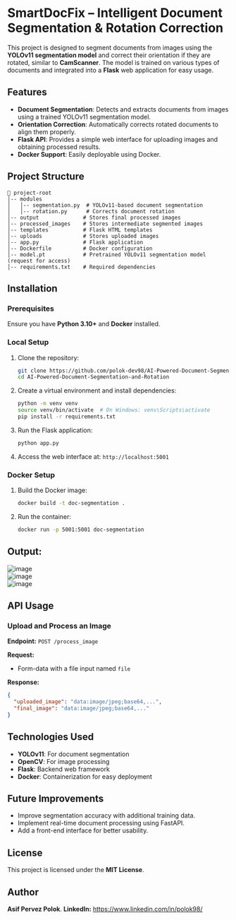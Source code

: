 # SmartDocFix – Intelligent Document Segmentation & Rotation Correction

This project is designed to segment documents from images using the **YOLOv11 segmentation model** and correct their orientation if they are rotated, similar to **CamScanner**. The model is trained on various types of documents and integrated into a **Flask** web application for easy usage.

## Features
- **Document Segmentation**: Detects and extracts documents from images using a trained YOLOv11 segmentation model.
- **Orientation Correction**: Automatically corrects rotated documents to align them properly.
- **Flask API**: Provides a simple web interface for uploading images and obtaining processed results.
- **Docker Support**: Easily deployable using Docker.

## Project Structure
```
📂 project-root
│-- modules
│   │-- segmentation.py  # YOLOv11-based document segmentation
│   │-- rotation.py      # Corrects document rotation
│-- output              # Stores final processed images
│-- processed_images    # Stores intermediate segmented images
│-- templates           # Flask HTML templates
│-- uploads             # Stores uploaded images
│-- app.py              # Flask application
│-- Dockerfile          # Docker configuration
│-- model.pt            # Pretrained YOLOv11 segmentation model (request for access)
│-- requirements.txt    # Required dependencies
```

## Installation
### Prerequisites
Ensure you have **Python 3.10+** and **Docker** installed.

### Local Setup
1. Clone the repository:
   ```sh
   git clone https://github.com/polok-dev98/AI-Powered-Document-Segmentation-and-Rotation
   cd AI-Powered-Document-Segmentation-and-Rotation
   ```
2. Create a virtual environment and install dependencies:
   ```sh
   python -m venv venv
   source venv/bin/activate  # On Windows: venv\Scripts\activate
   pip install -r requirements.txt
   ```
3. Run the Flask application:
   ```sh
   python app.py
   ```
4. Access the web interface at: `http://localhost:5001`

### Docker Setup
1. Build the Docker image:
   ```sh
   docker build -t doc-segmentation .
   ```
2. Run the container:
   ```sh
   docker run -p 5001:5001 doc-segmentation
   ```
## Output:
![image](https://github.com/user-attachments/assets/bb9866b5-8134-49b1-80fd-965df3bd248b)
</br>
![image](https://github.com/user-attachments/assets/83772468-e35d-4042-9d3a-92836395e8ba)
</br>
![image](https://github.com/user-attachments/assets/40fd8417-599f-4f4f-a372-89912e9e688b)




## API Usage
### Upload and Process an Image
**Endpoint:** `POST /process_image`

**Request:**
- Form-data with a file input named `file`

**Response:**
```json
{
  "uploaded_image": "data:image/jpeg;base64,...",
  "final_image": "data:image/jpeg;base64,..."
}
```

## Technologies Used
- **YOLOv11**: For document segmentation
- **OpenCV**: For image processing
- **Flask**: Backend web framework
- **Docker**: Containerization for easy deployment

## Future Improvements
- Improve segmentation accuracy with additional training data.
- Implement real-time document processing using FastAPI.
- Add a front-end interface for better usability.

## License
This project is licensed under the **MIT License**.

## Author
**Asif Pervez Polok**. 
**LinkedIn:** https://www.linkedin.com/in/polok98/

